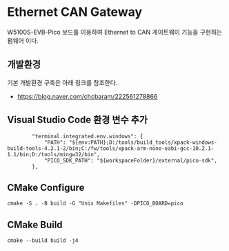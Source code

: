 # Ethernet CAN Gateway
W5100S-EVB-Pico 보드를 이용하여 Ethernet to CAN 게이트웨이 기능을 구현하는 펌웨어 이다.

## 개발환경 
기본 개발환경 구축은 아래 링크를 참조한다.
- https://blog.naver.com/chcbaram/222561278866

## Visual Studio Code 환경 변수 추가
```
		"terminal.integrated.env.windows": {
			"PATH": "${env:PATH};D:/tools/build_tools/xpack-windows-build-tools-4.2.1-2/bin;C:/fw/tools/xpack-arm-none-eabi-gcc-10.2.1-1.1/bin;D:/tools/mingw32/bin",
			"PICO_SDK_PATH": "${workspaceFolder}/external/pico-sdk",
		},
```      

## CMake Configure
```
cmake -S . -B build -G "Unix Makefiles" -DPICO_BOARD=pico
```

## CMake Build
```
cmake --build build -j4
```
